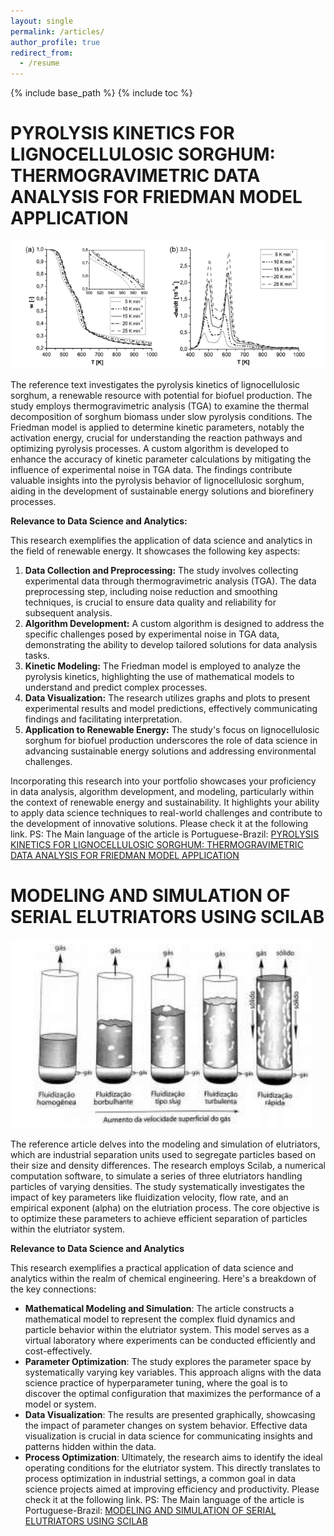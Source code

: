 ```yaml
---
layout: single
permalink: /articles/
author_profile: true
redirect_from:
  - /resume
---
```


{% include base_path %}
{% include toc %}

# PYROLYSIS KINETICS FOR LIGNOCELLULOSIC SORGHUM: THERMOGRAVIMETRIC DATA ANALYSIS FOR FRIEDMAN MODEL APPLICATION
![alt text](kinetic.png)

The reference text investigates the pyrolysis kinetics of lignocellulosic sorghum, a renewable resource with potential for biofuel production. The study employs thermogravimetric analysis (TGA) to examine the thermal decomposition of sorghum biomass under slow pyrolysis conditions. The Friedman model is applied to determine kinetic parameters, notably the activation energy, crucial for understanding the reaction pathways and optimizing pyrolysis processes. A custom algorithm is developed to enhance the accuracy of kinetic parameter calculations by mitigating the influence of experimental noise in TGA data. The findings contribute valuable insights into the pyrolysis behavior of lignocellulosic sorghum, aiding in the development of sustainable energy solutions and biorefinery processes.

**Relevance to Data Science and Analytics:**

This research exemplifies the application of data science and analytics in the field of renewable energy. It showcases the following key aspects:

1.  **Data Collection and Preprocessing:** The study involves collecting experimental data through thermogravimetric analysis (TGA). The data preprocessing step, including noise reduction and smoothing techniques, is crucial to ensure data quality and reliability for subsequent analysis.
2.  **Algorithm Development:** A custom algorithm is designed to address the specific challenges posed by experimental noise in TGA data, demonstrating the ability to develop tailored solutions for data analysis tasks.
3.  **Kinetic Modeling:** The Friedman model is employed to analyze the pyrolysis kinetics, highlighting the use of mathematical models to understand and predict complex processes.
4.  **Data Visualization:** The research utilizes graphs and plots to present experimental results and model predictions, effectively communicating findings and facilitating interpretation.
5.  **Application to Renewable Energy:** The study's focus on lignocellulosic sorghum for biofuel production underscores the role of data science in advancing sustainable energy solutions and addressing environmental challenges.

Incorporating this research into your portfolio showcases your proficiency in data analysis, algorithm development, and modeling, particularly within the context of renewable energy and sustainability. It highlights your ability to apply data science techniques to real-world challenges and contribute to the development of innovative solutions. 
Please check it at the following link. PS: The Main language of the article is Portuguese-Brazil: [PYROLYSIS KINETICS FOR LIGNOCELLULOSIC SORGHUM: THERMOGRAVIMETRIC DATA ANALYSIS FOR FRIEDMAN MODEL APPLICATION](https://matheushbps.github.io/files/cinetica_artigo.pdf)





# MODELING AND SIMULATION OF SERIAL ELUTRIATORS USING SCILAB
![alt text](elutriador.png)

The reference article delves into the modeling and simulation of elutriators, which are industrial separation units used to segregate particles based on their size and density differences. The research employs Scilab, a numerical computation software, to simulate a series of three elutriators handling particles of varying densities. The study systematically investigates the impact of key parameters like fluidization velocity, flow rate, and an empirical exponent (alpha) on the elutriation process. The core objective is to optimize these parameters to achieve efficient separation of particles within the elutriator system.

**Relevance to Data Science and Analytics**

This research exemplifies a practical application of data science and analytics within the realm of chemical engineering. Here's a breakdown of the key connections:

* **Mathematical Modeling and Simulation**: The article constructs a mathematical model to represent the complex fluid dynamics and particle behavior within the elutriator system. This model serves as a virtual laboratory where experiments can be conducted efficiently and cost-effectively.
* **Parameter Optimization**: The study explores the parameter space by systematically varying key variables. This approach aligns with the data science practice of hyperparameter tuning, where the goal is to discover the optimal configuration that maximizes the performance of a model or system.
* **Data Visualization**: The results are presented graphically, showcasing the impact of parameter changes on system behavior. Effective data visualization is crucial in data science for communicating insights and patterns hidden within the data.
* **Process Optimization**: Ultimately, the research aims to identify the ideal operating conditions for the elutriator system. This directly translates to process optimization in industrial settings, a common goal in data science projects aimed at improving efficiency and productivity.
Please check it at the following link. PS: The Main language of the article is Portuguese-Brazil: [MODELING AND SIMULATION OF SERIAL ELUTRIATORS USING SCILAB](https://matheushbps.github.io/files/elutriacao_artigo.pdf)
